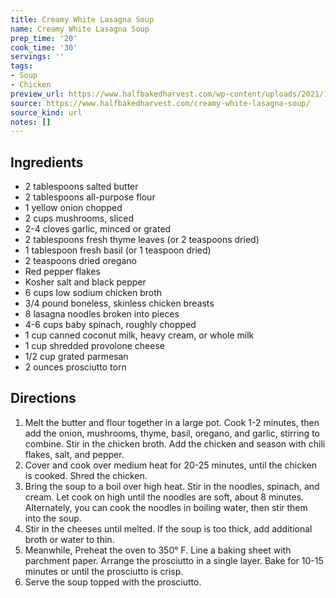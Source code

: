 ```yaml
---
title: Creamy White Lasagna Soup
name: Creamy White Lasagna Soup
prep_time: '20'
cook_time: '30'
servings: ''
tags:
- Soup
- Chicken
preview_url: https://www.halfbakedharvest.com/wp-content/uploads/2021/10/Creamy-White-Lasagna-Soup-5.jpg
source: https://www.halfbakedharvest.com/creamy-white-lasagna-soup/
source_kind: url
notes: []
---
```


## Ingredients
- 2 tablespoons salted butter
- 2 tablespoons all-purpose flour
- 1  yellow onion chopped
- 2 cups mushrooms, sliced
- 2-4 cloves garlic, minced or grated
- 2 tablespoons fresh thyme leaves (or 2 teaspoons dried)
- 1 tablespoon fresh basil (or 1 teaspoon dried)
- 2 teaspoons dried oregano
- Red pepper flakes
- Kosher salt and black pepper
- 6 cups low sodium chicken broth
- 3/4 pound boneless, skinless chicken breasts
- 8  lasagna noodles broken into pieces
- 4-6 cups baby spinach, roughly chopped
- 1 cup canned coconut milk, heavy cream, or whole milk
- 1 cup shredded provolone cheese
- 1/2 cup grated parmesan
- 2 ounces prosciutto torn


## Directions
1. Melt the butter and flour together in a large pot. Cook 1-2 minutes, then add the onion, mushrooms, thyme, basil, oregano, and garlic, stirring to combine. Stir in the chicken broth. Add the chicken and season with chili flakes, salt, and pepper.
2. Cover and cook over medium heat for 20-25 minutes, until the chicken is cooked. Shred the chicken.
3. Bring the soup to a boil over high heat. Stir in the noodles, spinach, and cream. Let cook on high until the noodles are soft, about 8 minutes. Alternately, you can cook the noodles in boiling water, then stir them into the soup.
4. Stir in the cheeses until melted. If the soup is too thick, add additional broth or water to thin.
5. Meanwhile, Preheat the oven to 350° F. Line a baking sheet with parchment paper. Arrange the prosciutto in a single layer. Bake for 10-15 minutes or until the prosciutto is crisp.
6. Serve the soup topped with the prosciutto.
